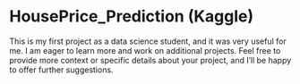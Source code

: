 # HousePrice_Prediction (Kaggle)
This is my first project as a data science student, and it was very useful for me.
I am eager to learn more and work on additional projects.
Feel free to provide more context or specific details about your project, and I’ll be happy to offer further suggestions.
